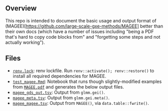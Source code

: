 ## Overview

This repo is intended to document the basic usage and output format of (MAGEE)[https://github.com/large-scale-gxe-methods/MAGEE]
better than their own docs (which have a number of issues including "being a PDF that's hard to copy code blocks from" and
"forgetting some steps and not actually working").

## Files

- [`renv.lock`](renv.lock): renv lockfile. Run `renv::activate(); renv::restore()` to install all
  required dependencies for MAGEE.
- [`test_magee.Rmd`](test_magee.Rmd): Notebook that runs though slightly-modified examples from
  [`MAGEE.pdf`](https://github.com/large-scale-gxe-methods/MAGEE/blob/master/inst/doc/MAGEE.pdf)
  and generates the below output files.
- [`magee_gds_out.tsv`](magee_gds_out.tsv): Output from `glmm.gei()`.
- [`magee_meta.tsv`](magee_meta.tsv): Output from `glmm.gei.meta()`.
- [`magee_magee.tsv`](magee_magee.tsv): Output from `MAGEE()`, via `data.table::fwrite()`.
